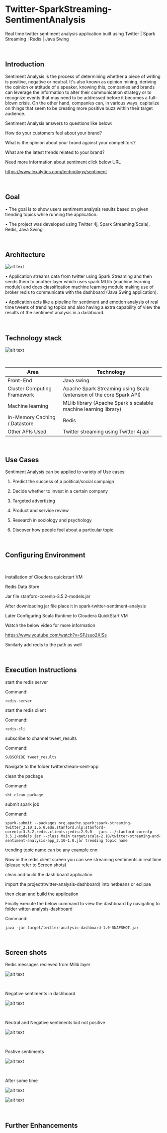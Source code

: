 # Twitter-SparkStreaming-SentimentAnalysis

Real time twitter sentiment analysis application built using Twitter | Spark Streaming | Redis | Java Swing

</br>

## Introduction

Sentiment Analysis is the process of determining whether a piece of writing is positive, negative or neutral. It's also known as opinion mining, deriving the opinion or attitude of a speaker. knowing this, companies and brands can leverage the information to alter their communication strategy or to recognize events that may need to be addressed before it becomes a full-blown crisis. On the other hand, companies can, in various ways, capitalize on things that seem to be creating more positive buzz within their target audience.

Sentiment Analysis answers to questions like below:

  How do your customers feel about your brand?

  What is the opinion about your brand against your competitors?

  What are the latest trends related to your brand?


Need more information about sentiment click below URL

https://www.lexalytics.com/technology/sentiment

</br>

## Goal

• The goal is to show users sentiment analysis results based on given trending topics while running the application. 

• The project was developed using Twitter 4j, Spark Streaming(Scala), Redis, Java Swing

</br>

## Architecture

![alt text](https://github.com/RepakaRamateja/Twitter-SparkStreaming-SentimentAnalysis/blob/master/images/arch.png)


• Application streams data from twitter using Spark Streaming and then sends them to another layer which uses spark MLlib (machine learning module) and 
  does classification machine learning module making use of broker redis to communicate with the dashboard (Java Swing application).

• Application acts like a pipeline for sentiment and emotion analysis of real time tweets of trending topics and also having a extra capability of view 
  the results of the sentiment analysis in a dashboard. 
  
</br>

## Technology stack

![alt text](https://github.com/RepakaRamateja/Twitter-SparkStreaming-SentimentAnalysis/blob/master/images/stack.png)


</br>    


<table>
<thead>
<tr>
<th>Area</th>
<th>Technology</th>
</tr>
</thead>
<tbody>
    <tr>
        <td>Front-End</td>
        <td> Java swing </td>
    </tr>
    <tr>
        <td>Cluster Computing Framework</td>
        <td>Apache Spark Streaming using Scala (extension of the core Spark API) </td>
    </tr>
    <tr>
        <td>Machine learning </td>
        <td>MLlib library (Apache Spark's scalable machine learning library)</td>
    </tr>
    <tr>
        <td>In-Memory Caching / Datastore</td>
        <td>Redis</td>
    </tr>
    <tr>
        <td>Other APIs Used</td>
        <td>Twitter streaming using Twitter 4j api</td>
    </tr>
</tbody>
</table>

</br>   

## Use Cases

Sentiment Analysis can be applied to variety of Use cases:

1) Predict the success of a political/social campaign

2) Decide whether to invest in a certain company

3) Targeted advertizing

4) Product and service review

5) Research in sociology and psychology

6) Discover how people feel about a particular topic

</br>

## Configuring Environment

</br>

Installation of Cloudera quickstart VM

Redis Data Store

Jar file stanford-corenlp-3.5.2-models.jar

After downloading jar file place it in spark-twitter-sentiment-analysis

Later Configuring Scala Runtime to Cloudera QuickStart VM

Watch the below video for more information 

https://www.youtube.com/watch?v=SFJsuo2XISs

Similarly add redis to the path as well

</br>

## Execution Instructions

start the redis server 

Command:

    redis-server


start the redis client

Command:

    redis-cli


subscribe to channel tweet_results

Command:

    SUBSCRIBE tweet_results



Navigate to the folder twitterstream-sent-app 

clean the package

Command:

    sbt clean package 



submit spark job

Command:

    spark-submit --packages org.apache.spark:spark-streaming-twitter_2.10:1.6.0,edu.stanford.nlp:stanford-corenlp:3.5.2,redis.clients:jedis:2.9.0 --jars ../stanford-corenlp-3.5.2-models.jar --class Main target/scala-2.10/twitter-streaming-and-sentiment-analysis-app_2.10-1.0.jar trending topic name

trending topic name can be any example cnn

Now in the redis client screen you can see streaming sentiments in real time (please refer to Screen shots)

clean and  build the dash board application 

import the project(twitter-analysis-dashboard) into netbeans or eclipse 

then clean and build the application

Finally execute the below command to view the dashboard by navigating to folder witter-analysis-dashboard

Command:

    java -jar target/twitter-analysis-dashboard-1.0-SNAPSHOT.jar


</br>

## Screen shots

Redis messages recieved from Mllib layer

![alt text](https://github.com/RepakaRamateja/Twitter-SparkStreaming-SentimentAnalysis/blob/master/images/redisresults.png)

</br>

Negative sentiments in dashboard

![alt text](https://github.com/RepakaRamateja/Twitter-SparkStreaming-SentimentAnalysis/blob/master/images/negative.png)

</br>

Neutral and Negative sentiments but not positive

![alt text](https://github.com/RepakaRamateja/Twitter-SparkStreaming-SentimentAnalysis/blob/master/images/nopostive.png)

</br>

Postive sentiments 

![alt text](https://github.com/RepakaRamateja/Twitter-SparkStreaming-SentimentAnalysis/blob/master/images/positivestarted.png)

</br>

After some time

![alt text](https://github.com/RepakaRamateja/Twitter-SparkStreaming-SentimentAnalysis/blob/master/images/best.png)

![alt text](https://github.com/RepakaRamateja/Twitter-SparkStreaming-SentimentAnalysis/blob/master/images/final.png)

</br>

## Further Enhancements





